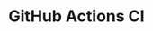 # GitHub Actions CI




















































































































































































































































































































































































































































































































































































































































































































































































































































































































































































































































































































































































































































































































































































































































































































































































































































































































































































































































































































































































































































































































































































































































































































































































































































































































































































































































































































































































































































































































































































































































































































































































































































































